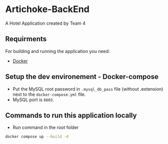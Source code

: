 # Artichoke-BackEnd

A Hotel Application created by Team 4

## Requirments

For building and running the application you need:
- [Docker](https://www.docker.com/)

## Setup the dev environement - Docker-compose

- Put the MySQL root password in `.mysql_db_pass` file (without .extension) next to the `docker-compose.yml` file.
- MySQL port is `6603`.

## Commands to run this application locally

- Run command in the root folder
```bash
docker compose up --build -d
```